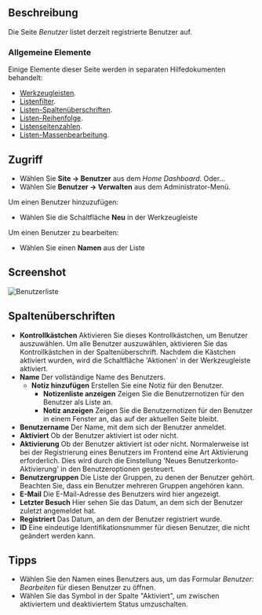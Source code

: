 <!-- Filename: Help4.x:Users / Display title: Benutzer -->

## Beschreibung

Die Seite *Benutzer* listet derzeit registrierte Benutzer auf.

### Allgemeine Elemente

Einige Elemente dieser Seite werden in separaten Hilfedokumenten behandelt:

* [Werkzeugleisten](jdocmanual?article=help/common-elements/toolbars).
* [Listenfilter](jdocmanual?article=help/common-elements/list-filters).
* [Listen-Spaltenüberschriften](jdocmanual?article=help/common-elements/list-column-headers).
* [Listen-Reihenfolge](jdocmanual?article=help/common-elements/list-ordering).
* [Listenseitenzahlen](jdocmanual?article=help/common-elements/list-pagination).
* [Listen-Massenbearbeitung](jdocmanual?article=help/common-elements/list-batch-process).

## Zugriff

* Wählen Sie **Site → Benutzer** aus dem *Home Dashboard*. Oder...
* Wählen Sie **Benutzer → Verwalten** aus dem Administrator-Menü.

Um einen Benutzer hinzuzufügen:

- Wählen Sie die Schaltfläche **Neu** in der Werkzeugleiste

Um einen Benutzer zu bearbeiten:

- Wählen Sie einen **Namen** aus der Liste

## Screenshot

![Benutzerliste](../../../de/images/users/users-list.png)

## Spaltenüberschriften

- **Kontrollkästchen** Aktivieren Sie dieses Kontrollkästchen, um Benutzer auszuwählen. Um alle Benutzer auszuwählen, aktivieren Sie das Kontrollkästchen in der Spaltenüberschrift. Nachdem die Kästchen aktiviert wurden, wird die Schaltfläche 'Aktionen' in der Werkzeugleiste aktiviert.
- **Name** Der vollständige Name des Benutzers.
  - **Notiz hinzufügen** Erstellen Sie eine Notiz für den Benutzer.
    - **Notizenliste anzeigen** Zeigen Sie die Benutzernotizen für den Benutzer als Liste an.
    - **Notiz anzeigen** Zeigen Sie die Benutzernotizen für den Benutzer in einem Fenster an, das auf der aktuellen Seite bleibt.
- **Benutzername** Der Name, mit dem sich der Benutzer anmeldet.
- **Aktiviert** Ob der Benutzer aktiviert ist oder nicht.
- **Aktivierung** Ob der Benutzer aktiviert ist oder nicht. Normalerweise ist bei der Registrierung eines Benutzers im Frontend eine Art Aktivierung erforderlich. Dies wird durch die Einstellung 'Neues Benutzerkonto-Aktivierung' in den Benutzeroptionen gesteuert.
- **Benutzergruppen** Die Liste der Gruppen, zu denen der Benutzer gehört. Beachten Sie, dass ein Benutzer mehreren Gruppen angehören kann.
- **E-Mail** Die E-Mail-Adresse des Benutzers wird hier angezeigt.
- **Letzter Besuch** Hier sehen Sie das Datum, an dem sich der Benutzer zuletzt angemeldet hat.
- **Registriert** Das Datum, an dem der Benutzer registriert wurde.
- **ID** Eine eindeutige Identifikationsnummer für diesen Benutzer, die nicht geändert werden kann.

## Tipps

- Wählen Sie den Namen eines Benutzers aus, um das Formular *Benutzer: Bearbeiten* für diesen Benutzer zu öffnen.
- Wählen Sie das Symbol in der Spalte "Aktiviert", um zwischen aktiviertem und deaktiviertem Status umzuschalten.
